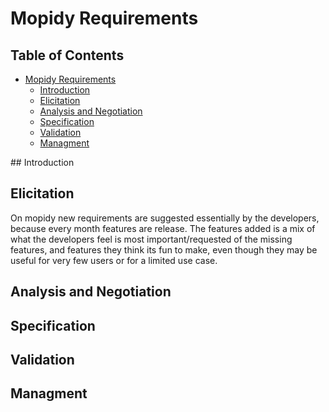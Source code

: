 # Mopidy Requirements

## Table of Contents
* [Mopidy Requirements](#mopidy-requirements)
    * [Introduction](#intro)
    * [Elicitation](#elicitation)
    * [Analysis and Negotiation](#analysis-and-negotiation)
    * [Specification](#specification)
    * [Validation](#validation)
    * [Managment](#managment)

<div id='intro'/>
## Introduction

## Elicitation

On mopidy new requirements are suggested essentially by the developers, because every month features are release. The features added is a mix of what the developers feel is most important/requested of the missing features, and features they think its fun to make, even though they may be useful for very few users or for a limited use case.

## Analysis and Negotiation

## Specification

## Validation

## Managment











